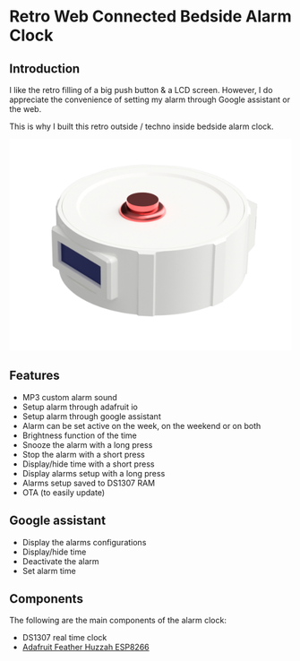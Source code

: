 # Retro Web Connected Bedside Alarm Clock

## Introduction

I like the retro filling of a big push button & a LCD screen. However, I do appreciate the convenience of setting my alarm through Google assistant or the web.

This is why I built this retro outside / techno inside bedside alarm clock.

![alarm_box](doc/alarm_box.png)

## Features

* MP3 custom alarm sound 
* Setup alarm through adafruit io
* Setup alarm through google assistant
* Alarm can be set active on the week, on the weekend or on both
* Brightness function of the time
* Snooze the alarm with a long press
* Stop the alarm with a short press
* Display/hide time with a short press
* Display alarms setup with a long press
* Alarms setup saved to DS1307 RAM
* OTA (to easily update)

## Google assistant

* Display the alarms configurations
* Display/hide time 
* Deactivate the alarm
* Set alarm time

## Components 

The following are the main components of the alarm clock:

* DS1307 real time clock 
* [Adafruit Feather Huzzah ESP8266](https://www.adafruit.com/product/2821)